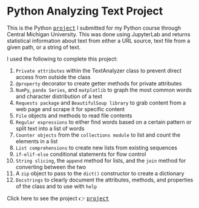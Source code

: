 # Python Analyzing Text Project
This is the Python <kbd>[project](/Mike-Analyzing-Text.ipynb)</kbd> I submitted for my Python course through Central Michigan University. This was done using JupyterLab and returns statistical information about text from either a URL source, text file from a given path, or a string of text.

I used the following to complete this project:
1. `Private attributes` within the TextAnalyzer class to prevent direct access from outside the class
2. `@property` decorator to create getter methods for private attributes
3. `NumPy`, `panda Series`, and `matplotlib` to graph the most common words and character distribution of a text
4. `Requests package` and `BeautifulSoup library` to grab content from a web page and scrape it for specific content
5. `File` objects and methods to read file contents
6. `Regular expressions` to either find words based on a certain pattern or split text into a list of words 
7. `Counter objects` from the `collections module` to list and count the elements in a list
8. `List comprehensions` to create new lists from existing sequences
9. `if-elif-else` conditional statements for flow control
10. `String slicing`, the `append` method for lists, and the `join` method for converting between the two
11. A `zip` object to pass to the `dict()` constructor to create a dictionary
12. `Docstrings` to clearly document the attributes, methods, and properties of the class and to use with `help`

Click here to see the project 👉 <kbd>[project](/Mike-Analyzing-Text.ipynb)</kbd>
